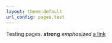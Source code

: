 ```yaml
---
layout: theme:default
url_config: pages.test
---
```


Testing pages. **strong** *emphasized* [a link](http://example.com)
